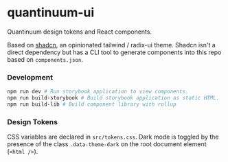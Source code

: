 # quantinuum-ui
Quantinuum design tokens and React components.

Based on [shadcn](https://ui.shadcn.com/), an opinionated tailwind / radix-ui theme. Shadcn isn't a direct dependency but has a CLI tool to generate components into this repo based on `components.json`.

### Development

```bash
npm run dev # Run storybook application to view components.
npm run build-storybook # Build storybook application as static HTML.
npm run build-lib # Build component library with rollup
``` 

### Design Tokens
CSS variables are declared in `src/tokens.css`. Dark mode is toggled by the presence of the class `.data-theme-dark` on the root document element (`<html />`).






